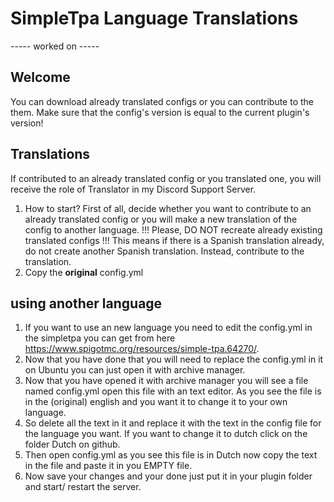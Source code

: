 # SimpleTpa Language Translations
----- worked on -----

## Welcome
You can download already translated configs or you can contribute to the them. Make sure that the config's version is equal to the current plugin's version!


## Translations
If contributed to an already translated config or you translated one, you will receive the role of Translator in my Discord Support Server.

1. How to start? First of all, decide whether you want to contribute to an already translated config or you will make a new translation of the config to another language.
!!! Please, DO NOT recreate already existing translated configs !!! This means if there is a Spanish translation already, do not create another Spanish translation. Instead, contribute to the translation.
2. Copy the **original** config.yml

## using another language 

1. If you want to use an new language you need to edit the config.yml in the simpletpa you can get from here https://www.spigotmc.org/resources/simple-tpa.64270/.
2. Now that you have done that you will need to replace the config.yml in it on Ubuntu you can just open it with archive manager.
3. Now that you have opened it with archive manager you will see a file named config.yml open this file with an text editor. As you see the file is in the (original) english and you want it to change it to your own language.
4. So delete all the text in it and replace it with the text in the config file for the language you want. If you want to change it to dutch click on the folder Dutch on github.
5. Then open config.yml as you see this file is in Dutch now copy the text in the file and paste it in you EMPTY file.
6. Now save your changes and your done just put it in your plugin folder and start/ restart the server.
